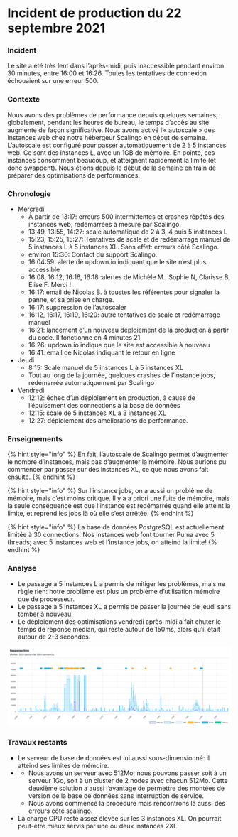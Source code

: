 # Incident de production du 22 septembre 2021

### Incident

Le site a été très lent dans l’après-midi, puis inaccessible pendant environ 30 minutes, entre 16:00 et 16:26. Toutes les tentatives de connexion échouaient sur une erreur 500.

### Contexte

Nous avons des problèmes de performance depuis quelques semaines; globalement, pendant les heures de bureau, le temps d’accès au site augmente de façon significative. Nous avons activé l’« autoscale » des instances web chez notre hébergeur Scalingo en début de semaine. L’autoscale est configuré pour passer automatiquement de 2 à 5 instances web. Ce sont des instances L, avec un 1GB de mémoire. En pointe, ces instances consomment beaucoup, et atteignent rapidement la limite \(et donc swappent\). Nous étions depuis le début de la semaine en train de préparer des optimisations de performances.

### Chronologie

* Mercredi
  * À partir de 13:17: erreurs 500 intermittentes et crashes répétés des instances web, redémarrées à mesure par Scalingo.
  * 13:49, 13:55, 14:27: scale automatique de 2 à 3, 4 puis 5 instances L
  * 15:23, 15:25, 15:27: Tentatives de scale et de redémarrage manuel de 5 instances L à 5 instances XL. Sans effet: erreurs côté Scalingo.
  * environ 15:30: Contact du support Scalingo.
  * 16:04:59: alerte de updown.io indiquant que le site n’est plus accessible
  * 16:08, 16:12, 16:16, 16:18 :alertes de Michèle M., Sophie N, Clarisse B, Elise F. Merci !
  * 16:17: email de Nicolas B. à toustes les référentes pour signaler la panne, et sa prise en charge.
  * 16:17: suppression de l’autoscaler
  * 16:12, 16:17, 16:19, 16:20: autre tentatives de scale et redémarrage manuel
  * 16:21: lancement d’un nouveau déploiement de la production à partir du code. Il fonctionne en 4 minutes 21.
  * 16:26: updown.io indique que le site est accessible à nouveau
  * 16:41: email de Nicolas indiquant le retour en ligne
* Jeudi
  * 8:15: Scale manuel de 5 instances L à 5 instances XL
  * Tout au long de la journée, quelques crashes de l’instance jobs, redémarrée automatiquement par Scalingo
* Vendredi
  * 12:12: échec d’un déploiement en production, à cause de l’épuisement des connections à la base de données
  * 12:15: scale de 5 instances XL à 3 instances XL
  * 12:27: déploiement des améliorations de performance.

### Enseignements

{% hint style="info" %}
En fait, l’autoscale de Scalingo permet d’augmenter le nombre d’instances, mais pas d’augmenter la mémoire. Nous aurions pu commencer par passer sur des instances XL, ce que nous avons fait ensuite.
{% endhint %}

{% hint style="info" %}
Sur l’instance jobs, on a aussi un problème de mémoire, mais c’est moins critique. Il y a a priori une fuite de mémoire, mais la seule conséquence est que l’instance est redémarrée quand elle atteint la limite, et reprend les jobs là où elle s’est arrêtée.
{% endhint %}

{% hint style="info" %}
La base de données PostgreSQL est actuellement limitée à 30 connections. Nos instances web font tourner Puma avec 5 threads; avec 5 instances web et l’instance jobs, on atteind la limite!
{% endhint %}

### Analyse

* Le passage a 5 instances L a permis de mitiger les problèmes, mais ne règle rien: notre problème est plus un problème d’utilisation mémoire que de processeur.
* Le passage à 5 instances XL a permis de passer la journée de jeudi sans tomber à nouveau.
* Le déploiement des optimisations vendredi après-midi a fait chuter le temps de réponse médian, qui reste autour de 150ms, alors qu’il était autour de 2-3 secondes.

![Temps de r&#xE9;ponse mercredi, jeudi et vendredi. Le trait rouge indique le d&#xE9;ploiement des optimisations.](../../../.gitbook/assets/image.png)

### Travaux restants

* Le serveur de base de données est lui aussi sous-dimensionné: il atteind ses limites de mémoire.
* * Nous avons un serveur avec 512Mo; nous pouvons passer soit à un serveur 1Go, soit à un cluster de 2 nodes avec chacun 512Mo. Cette deuxième solution a aussi l’avantage de permettre des montées de version de la base de données sans interruption de service.
  * Nous avons commencé la procédure mais rencontrons là aussi des erreurs côté scalingo. 
* La charge CPU reste assez élevée sur les 3 instances XL. On pourrait peut-être mieux servis par une ou deux instances 2XL. 


